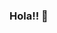 ### Hola!! 👋

<!--
**Flor2801/Flor2801** is a ✨ _special_ ✨ repository because its `README.md` (this file) appears on your GitHub profile.

Soy desarrolladora FrontEnd
i´m FrontEnd Developer

- 🔭 Alumna ADA Itw
- 🌱 HTML, CSS, JS, REACT, SASS, GIT, BOOSTRAP, BULMA.
- 👯 I’m looking to collaborate on ...
- 🤔 I’m looking for help with ...
- 💬 Ask me about ...
- 📫 How to reach me: ...
- 😄 Pronouns: ...
- ⚡ Fun fact: ...
-->
